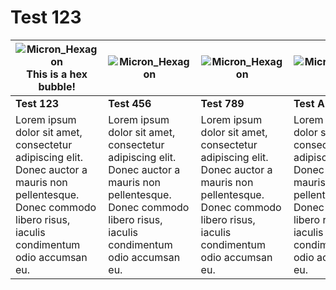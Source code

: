 # Test 123


| <div class="image-container"> <object class="hardware_svg"> ![Micron_Hexagon](https://github.com/user-attachments/assets/8a5c4950-479c-495c-a214-503d3d23a65d) </object>  <div class="text-bubble"> This is a hex bubble! </div> </div> |<object  class="hardware_svg"> ![Micron_Hexagon](https://github.com/user-attachments/assets/8a5c4950-479c-495c-a214-503d3d23a65d) </object> |<object class="hardware_svg"> ![Micron_Hexagon](https://github.com/user-attachments/assets/8a5c4950-479c-495c-a214-503d3d23a65d) </object> |<object class="hardware_svg"> ![Micron_Hexagon](https://github.com/user-attachments/assets/8a5c4950-479c-495c-a214-503d3d23a65d) </object> |
| --- | --- | --- | --- |
| **Test 123** | **Test 456** | **Test 789** | **Test ABC**|
| Lorem ipsum dolor sit amet, consectetur adipiscing elit. Donec auctor a mauris non pellentesque. Donec commodo libero risus, iaculis condimentum odio accumsan eu. | Lorem ipsum dolor sit amet, consectetur adipiscing elit. Donec auctor a mauris non pellentesque. Donec commodo libero risus, iaculis condimentum odio accumsan eu. | Lorem ipsum dolor sit amet, consectetur adipiscing elit. Donec auctor a mauris non pellentesque. Donec commodo libero risus, iaculis condimentum odio accumsan eu. | Lorem ipsum dolor sit amet, consectetur adipiscing elit. Donec auctor a mauris non pellentesque. Donec commodo libero risus, iaculis condimentum odio accumsan eu. | Metric fastener with a cone shaped head and a flat top. | Metric fastener with a cylindrical head and hex drive. The most common fastener used on the Voron. |
